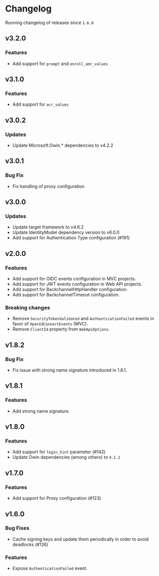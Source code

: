 # Changelog
Running changelog of releases since `1.6.0`

## v3.2.0

### Features

- Add support for `prompt` and `enroll_amr_values`

## v3.1.0

### Features

- Add support for `acr_values`


## v3.0.2

### Updates

- Update Microsoft.Owin.* dependencies to v4.2.2

## v3.0.1

### Bug Fix

- Fix handling of proxy configuration

## v3.0.0

### Updates

- Update target framework to v4.6.2
- Update IdentityModel dependency version to v6.0.0
- Add support for Authentication Type configuration (#191)

## v2.0.0

### Features

- Add support for OIDC events configuration in MVC projects.
- Add support for JWT events configuration in Web API projects.
- Add support for BackchannelHttpHandler configuration.
- Add support for BackchannelTimeout configuration.

### Breaking changes

- Remove `SecurityTokenValidated` and `AuthenticationFailed` events in favor of `OpenIdConnectEvents` (MVC).
- Remove `ClientId` property from `WebApiOptions`.

## v1.8.2

### Bug Fix

- Fix issue with strong name signature introduced in 1.8.1.

## v1.8.1 

### Features

- Add strong name signature.

## v1.8.0

### Features

- Add support for `login_hint` parameter (#142)
- Update Owin dependencies (among others) to `4.1.1`

## v1.7.0

### Features

- Add support for Proxy configuration (#123)

## v1.6.0

### Bug Fixes

- Cache signing keys and update them periodically in order to avoid deadlocks (#126)

### Features

- Expose `AuthenticationFailed` event.
